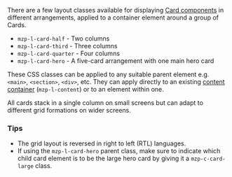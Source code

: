 There are a few layout classes available for displaying
[Card components](card) in different arrangements,
applied to a container element around a group of Cards.
- `mzp-l-card-half` - Two columns
- `mzp-l-card-third` - Three columns
- `mzp-l-card-quarter` - Four columns
- `mzp-l-card-hero` - A five-card arrangement with one main hero card

These CSS classes can be applied to any suitable parent element e.g. `<main>`,
`<section>`, `<div>`, etc. They can apply directly to an existing
[content container](content-container) (`mzp-l-content`)
or to an element within one.

All cards stack in a single column on small screens but can adapt to different
grid formations on wider screens.

### Tips

- The grid layout is reversed in right to left (RTL) languages.
- If using the `mzp-l-card-hero` parent class, make sure to indicate which child
  card element is to be the large hero card by giving it a `mzp-c-card-large` class.
